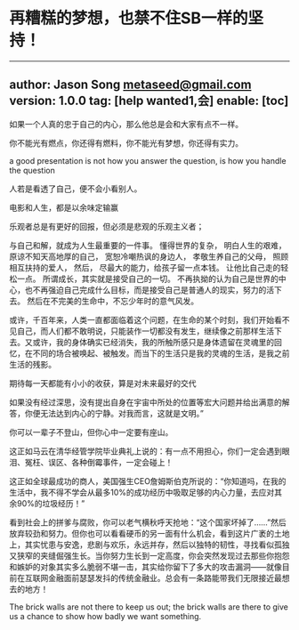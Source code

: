 # 再糟糕的梦想，也禁不住SB一样的坚持！
---
author: Jason Song <metaseed@gmail.com>
version: 1.0.0
tag: [help wanted1,会]
enable: [toc]
---
如果一个人真的忠于自己的内心，那么他总是会和大家有点不一样。

你不能光有燃点，你还得有燃料，你不能光有梦想，你还得有实力。

a good presentation is not how you answer the question, is how you handle the  question


人若是看透了自己，便不会小看别人。

电影和人生，都是以余味定输赢

乐观者总是有更好的回报，但必须是悲观的乐观主义者；

与自己和解，就成为人生最重要的一件事。
懂得世界的复杂，
明白人生的艰难，
原谅不知天高地厚的自己，
宽恕冷嘲热讽的身边人，
孝敬生养自己的父母，
照顾相互扶持的爱人，
然后，
尽最大的能力，给孩子留一点本钱。
让他比自己走的轻松一点。
所谓成长，其实就是接受自己的一切。
不再执拗的认为自己是世界的中心，也不再强迫自己完成什么目标，而是接受自己是普通人的现实，努力的活下去。
然后在不完美的生命中，不忘少年时的意气风发。

或许，千百年来，人类一直都面临着这个问题，在生命的某个时刻，我们开始看不见自己，而人们都不敢明说，只能装作一切都没有发生，继续像之前那样生活下去。又或许，我的身体确实已经消失，我的所触所感只是身体遗留在灵魂里的回忆，在不同的场合被唤起、被触发。而当下的生活只是我的灵魂的生活，是我之前生活的残影。


期待每一天都能有小小的收获，算是对未来最好的交代

如果没有经过深思，没有提出自身在宇宙中所处的位置等宏大问题并给出满意的解答，你便无法达到内心的宁静。对我而言，这就是文明。”

你可以一辈子不登山，但你心中一定要有座山。

这正如马云在清华经管学院毕业典礼上说的：有一点不用担心，你们一定会遇到眼泪、冤枉、误区、各种倒霉事件，一定会碰上！ 

这正如全球最成功的商人，美国强生CEO詹姆斯伯克所说的：“你知道吗，在我的生活中，我不得不学会从最多10%的成功经历中吸取足够的内心力量，去应对其余90%的垃圾经历！”

看到社会上的拼爹与腐败，你可以老气横秋呼天抢地：“这个国家坏掉了……”然后放弃较劲和努力。但你也可以看看硬币的另一面有什么机会，看到这片广袤的土地上，其实忧患与安逸，悲剧与欢乐，永远并存，然后以独特的韧性，寻找看似孤独又狭窄的夹缝倔强生长。当你努力生长到一定高度，你会突然发现过去那些你抱怨和嫉妒的对象其实多么脆弱不堪一击，其实给你留下了多大的攻击漏洞——就像目前在互联网金融面前瑟瑟发抖的传统金融业。总会有一条路能带我们无限接近最想去的地方！

The brick walls are not there to keep us out; the brick walls are there to give us a chance to show how badly we want something.